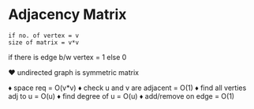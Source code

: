 # Adjacency Matrix

    if no. of vertex = v
    size of matrix = v*v
if there is edge b/w vertex = 1 else 0

♥ undirected graph is symmetric matrix

♦ space req = O(v*v)
♦ check u and v are adjacent = O(1)
♦ find all verties adj to u = O(u) 
♦ find degree of u = O(u)
♦ add/remove on edge = O(1)

